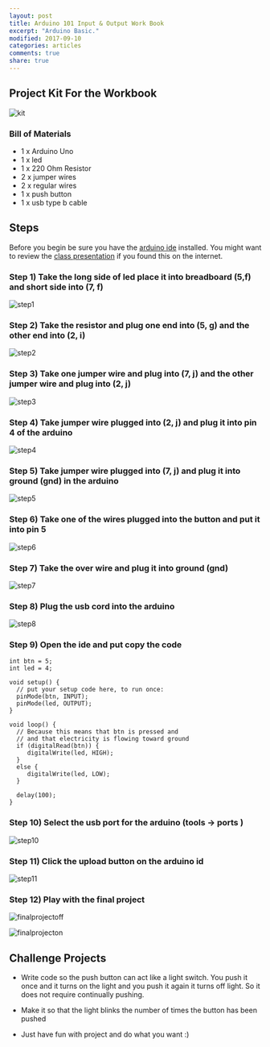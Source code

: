 ```yaml
---
layout: post
title: Arduino 101 Input & Output Work Book
excerpt: "Arduino Basic."
modified: 2017-09-10
categories: articles
comments: true
share: true
---
```


## Project Kit For the Workbook

![kit](/images/2017-09-10-arduino-input-output/kit.jpg)
 

### Bill of Materials 

- 1 x Arduino Uno
- 1 x led 
- 1 x 220 Ohm Resistor
- 2 x jumper wires
- 2 x regular wires 
- 1 x push button
- 1 x usb type b cable


## Steps

Before you begin be sure you have the [arduino ide](https://www.arduino.cc/en/Main/Software) installed.  You might want to review the [class presentation](https://docs.google.com/presentation/d/1MoRwCLQkwIvOVirSYqP_qpZK4cVCWzgDfzAIcsbjcqk/edit?usp=sharing)
if you found this on the internet.

### Step 1) Take the long side of led place it into breadboard (5,f) and short side into (7, f)

![step1](/images/2017-09-10-arduino-input-output/step1.jpg)

### Step 2) Take the resistor and plug one end into (5, g) and the other end into (2, i)

![step2](/images/2017-09-10-arduino-input-output/step2.jpg)

### Step 3) Take one jumper wire and plug into (7, j) and the other jumper wire and plug into (2, j)

![step3](/images/2017-09-10-arduino-input-output/step3.jpg)

### Step 4) Take jumper wire plugged into (2, j) and plug it into pin 4 of the arduino

![step4](/images/2017-09-10-arduino-input-output/step4.jpg)

### Step 5) Take jumper wire plugged into (7, j) and plug it into ground (gnd) in the arduino

![step5](/images/2017-09-10-arduino-input-output/step5.jpg)

### Step 6) Take one of the wires plugged into the button and put it into pin 5

![step6](/images/2017-09-10-arduino-input-output/step6.jpg)

### Step 7) Take the over wire and plug it into ground (gnd)

![step7](/images/2017-09-10-arduino-input-output/step7.jpg)

### Step 8) Plug the usb cord into the arduino

![step8](/images/2017-09-10-arduino-input-output/step8.jpg)

### Step 9) Open the ide and put copy the code

```
int btn = 5;
int led = 4;

void setup() {
  // put your setup code here, to run once:
  pinMode(btn, INPUT);
  pinMode(led, OUTPUT);
}

void loop() {
  // Because this means that btn is pressed and 
  // and that electricity is flowing toward ground
  if (digitalRead(btn)) {
     digitalWrite(led, HIGH);
  }
  else {
     digitalWrite(led, LOW);
  }

  delay(100);
}
```

### Step 10) Select the usb port for the arduino (tools -> ports )

![step10](/images/2017-09-10-arduino-input-output/step10.png)


### Step 11) Click the upload button on the arduino id

![step11](/images/2017-09-10-arduino-input-output/step11.png)

### Step 12) Play with the final project

![finalprojectoff](/images/2017-09-10-arduino-input-output/final-result-btn-off.jpg)

![finalprojecton](/images/2017-09-10-arduino-input-output/final-result-btn-on.jpg)


## Challenge Projects

- Write code so the push button can act like a light switch.  You push it once and it turns on the light and you push it again it turns off light.  So it does not require continually pushing.

- Make it so that the light blinks the number of times the button has been pushed

- Just have fun with project and do what you want :)